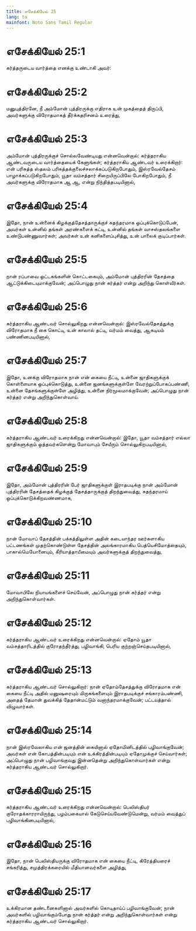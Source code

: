 ```yaml
---
title: எசேக்கியேல் 25
lang: ta
mainfont: Noto Sans Tamil Regular
---
```


# எசேக்கியேல் 25:1

கர்த்தருடைய வார்த்தை எனக்கு உண்டாகி அவர்:

# எசேக்கியேல் 25:2

மனுபுத்திரனே, நீ அம்மோன் புத்திரருக்கு எதிராக உன் முகத்தைத் திருப்பி, அவர்களுக்கு விரோதமாகத் தீர்க்கதரிசனம் உரைத்து,

# எசேக்கியேல் 25:3

அம்மோன் புத்திரருக்குச் சொல்லவேண்டியது என்னவென்றால்: கர்த்தராகிய ஆண்டவருடைய வார்த்தையைக் கேளுங்கள்; கர்த்தராகிய ஆண்டவர் உரைக்கிறார்: என் பரிசுத்த ஸ்தலம் பரிசுத்தக்குலைச்சலாக்கப்படுகிறபோதும், இஸ்ரவேல்தேசம் பாழாக்கப்படுகிறபோதும், யூதா வம்சத்தார் சிறையிருப்பிலே போகிறபோதும், நீ அவர்களுக்கு விரோதமாக ஆ ஆ, என்று நிந்தித்தபடியினால்,

# எசேக்கியேல் 25:4

இதோ, நான் உன்னைக் கிழக்குத்தேசத்தாருக்குச் சுதந்தரமாக ஒப்புக்கொடுப்பேன், அவர்கள் உன்னில் தங்கள் அரண்களைக் கட்டி, உன்னில் தங்கள் வாசஸ்தலங்களை உண்டுபண்ணுவார்கள்; அவர்கள் உன் கனிகளைப்புசித்து, உன் பாலைக் குடிப்பார்கள்.

# எசேக்கியேல் 25:5

நான் ரப்பாவை ஒட்டகங்களின் கொட்டகையும், அம்மோன் புத்திரரின் தேசத்தை ஆட்டுக்கிடையுமாக்குவேன்; அப்பொழுது நான் கர்த்தர் என்று அறிந்து கொள்வீர்கள்.

# எசேக்கியேல் 25:6

கர்த்தராகிய ஆண்டவர் சொல்லுகிறது என்னவென்றால்: இஸ்ரவேல்தேசத்துக்கு விரோதமாக நீ கை கொட்டி, உன் காலால் தட்டி, வர்மம் வைத்து, ஆகடியம் பண்ணினபடியினால்,

# எசேக்கியேல் 25:7

இதோ, உனக்கு விரோதமாக நான் என் கையை நீட்டி, உன்னை ஜாதிகளுக்குக் கொள்ளையாக ஒப்புக்கொடுத்து, உன்னை ஜனங்களுக்குள்ளே வேரற்றுப்போகப்பண்ணி, உன்னை தேசங்களுக்குள்ளே அழித்து, உன்னை நிர்மூலமாக்குவேன்; அப்பொழுது நான் கர்த்தர் என்று அறிந்துகொள்வாய்.

# எசேக்கியேல் 25:8

கர்த்தராகிய ஆண்டவர் உரைக்கிறது என்னவென்றால்: இதோ, யூதா வம்சத்தார் எல்லா ஜாதிகளுக்கும் ஒத்தவர்களென்று மோவாபும் சேயீரும் சொல்லுகிறபடியினால்,

# எசேக்கியேல் 25:9

இதோ, அம்மோன் புத்திரரின் பேர் ஜாதிகளுக்குள் இராதபடிக்கு நான் அம்மோன் புத்திரரின் தேசத்தைக் கிழக்குத் தேசத்தாருக்குத் திறந்துவைத்து, சுதந்தரமாய் ஒப்புக்கொடுக்கிறவண்ணமாக,

# எசேக்கியேல் 25:10

நான் மோவாப் தேசத்தின் பக்கத்திலுள்ள அதின் கடையாந்தர ஊர்களாகிய பட்டணங்கள் முதற்கொண்டுள்ள தேசத்தின் அலங்காரமாகிய பெத்யெசிமோத்தையும், பாகால்மெயோனையும், கீரியாத்தாயீமையும் அவர்களுக்குத் திறந்துவைத்து,

# எசேக்கியேல் 25:11

மோவாபிலே நியாயங்களைச் செய்வேன், அப்பொழுது நான் கர்த்தர் என்று அறிந்துகொள்வார்கள்.

# எசேக்கியேல் 25:12

கர்த்தராகிய ஆண்டவர் உரைக்கிறது என்னவென்றால்: ஏதோம் யூதா வம்சத்தாரிடத்தில் குரோதந்தீர்த்து, பழிவாங்கி, பெரிய குற்றஞ்செய்தபடியினால்,

# எசேக்கியேல் 25:13

கர்த்தராகிய ஆண்டவர் சொல்லுகிறார்: நான் ஏதோம்தேசத்துக்கு விரோதமாக என் கையை நீட்டி அதில் மனுஷரையும் மிருகங்களையும் இராதபடிக்குச் சங்காரம்பண்ணி, அதைத் தேமான் துவக்கித் தேதான்மட்டும் வனாந்தரமாக்குவேன்; பட்டயத்தால் விழுவார்கள்.

# எசேக்கியேல் 25:14

நான் இஸ்ரவேலாகிய என் ஜனத்தின் கையினால் ஏதோமினிடத்தில் பழிவாங்குவேன்; அவர்கள் என் கோபத்தின்படியும் என் உக்கிரத்தின்படியும் ஏதோமுக்குச் செய்வார்கள்; அப்பொழுது நான் பழிவாங்குவது இன்னதென்று அறிந்துகொள்வார்கள் என்று கர்த்தராகிய ஆண்டவர் சொல்லுகிறார்.

# எசேக்கியேல் 25:15

கர்த்தராகிய ஆண்டவர் உரைக்கிறது என்னவென்றால்: பெலிஸ்தியர் குரோதக்காரராயிருந்து, பழம்பகையால் கேடுசெய்யவேண்டுமென்று, வர்மம் வைத்துப் பழிவாங்கினபடியினால்,

# எசேக்கியேல் 25:16

இதோ, நான் பெலிஸ்தியருக்கு விரோதமாக என் கையை நீட்டி, கிரேத்தியரைச் சங்கரித்து, சமுத்திரக்கரையில் மீதியானவர்களை அழித்து,

# எசேக்கியேல் 25:17

உக்கிரமான தண்டனைகளினால் அவர்களில் கொடிதாய்ப் பழிவாங்குவேன்; நான் அவர்களில் பழிவாங்கும்போது நான் கர்த்தர் என்று அறிந்துகொள்வார்கள் என்று கர்த்தராகிய ஆண்டவர் சொல்லுகிறார்.

